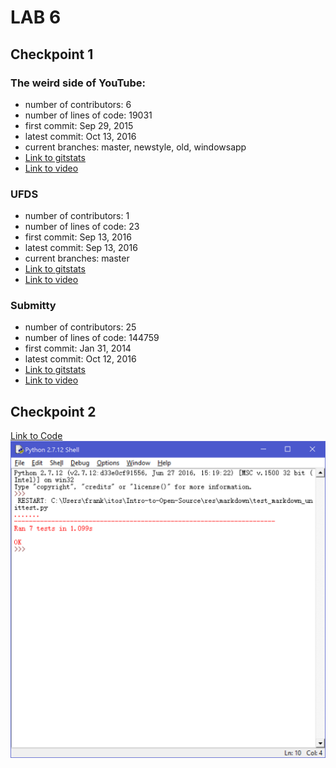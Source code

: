 # LAB 6

## Checkpoint 1    
### The weird side of YouTube:
* number of contributors: 6
* number of lines of code: 19031
* first commit: Sep 29, 2015
* latest commit: Oct 13, 2016
* current branches: master, newstyle, old, windowsapp
* [Link to gitstats](res/WeirdSideofYouTube/out)
* [Link to video](https://youtu.be/yPgZAKK31oA)

### UFDS
* number of contributors: 1
* number of lines of code: 23
* first commit: Sep 13, 2016
* latest commit: Sep 13, 2016
* current branches: master
* [Link to gitstats](res/UFDS/out2)
* [Link to video](https://youtu.be/D7-FH1OVQpU)


### Submitty
* number of contributors: 25
* number of lines of code: 144759
* first commit: Jan 31, 2014
* latest commit: Oct 12, 2016
* [Link to gitstats](res/Submitty/out3)
* [Link to video](https://youtu.be/6j9MNbFOQ68)


## Checkpoint 2
[Link to Code](res/markdown)
![Photo](res/markdown/out.png)
